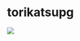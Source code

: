 # torikatsupg

<a href="https://github.com/anuraghazra/github-readme-stats">
  <img align="left" src="https://github-readme-stats.vercel.app/api?username=torikatsupg&count_private=true&show_icons=true" />
</a>

